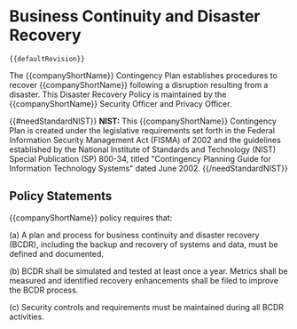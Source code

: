 # Business Continuity and Disaster Recovery

`{{defaultRevision}}`

The {{companyShortName}} Contingency Plan establishes procedures to recover {{companyShortName}}
following a disruption resulting from a disaster. This Disaster Recovery Policy
is maintained by the {{companyShortName}} Security Officer and Privacy Officer.


{{#needStandardNIST}}
**NIST:** This {{companyShortName}} Contingency Plan is created under the
legislative requirements set forth in the Federal Information Security
Management Act (FISMA) of 2002 and the guidelines established by the National
Institute of Standards and Technology (NIST) Special Publication (SP) 800-34,
titled "Contingency Planning Guide for Information Technology Systems" dated
June 2002.
{{/needStandardNIST}}

## Policy Statements

{{companyShortName}} policy requires that:

(a) A plan and process for business continuity and disaster recovery (BCDR),
including the backup and recovery of systems and data, must be defined and
documented.

(b) BCDR shall be simulated and tested at least once a year. Metrics shall be
measured and identified recovery enhancements shall be filed to improve the BCDR
process.

(c) Security controls and requirements must be maintained during all BCDR
activities.